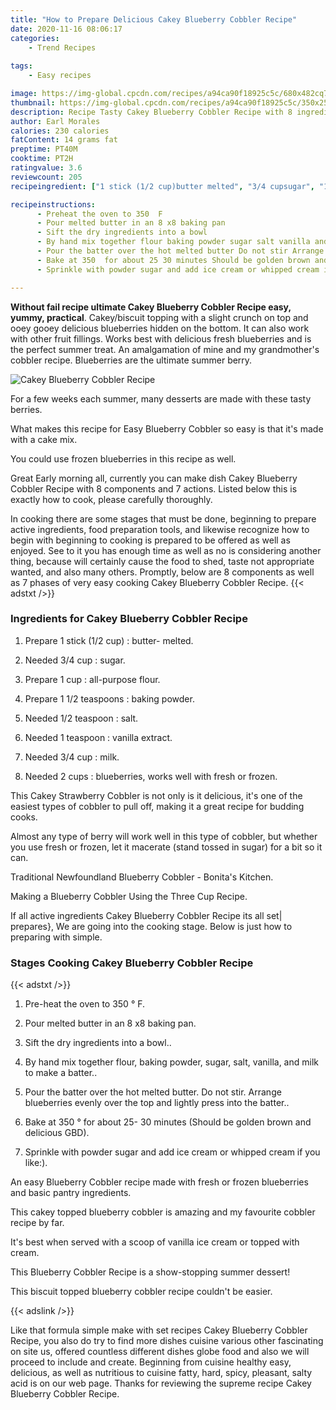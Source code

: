 ```yaml
---
title: "How to Prepare Delicious Cakey Blueberry Cobbler Recipe"
date: 2020-11-16 08:06:17
categories:
    - Trend Recipes
    
tags:
    - Easy recipes

image: https://img-global.cpcdn.com/recipes/a94ca90f18925c5c/680x482cq70/cakey-blueberry-cobbler-recipe-recipe-main-photo.jpg
thumbnail: https://img-global.cpcdn.com/recipes/a94ca90f18925c5c/350x250cq70/cakey-blueberry-cobbler-recipe-recipe-main-photo.jpg
description: Recipe Tasty Cakey Blueberry Cobbler Recipe with 8 ingredients and 7 stages of easy cooking.
author: Earl Morales
calories: 230 calories
fatContent: 14 grams fat
preptime: PT40M
cooktime: PT2H
ratingvalue: 3.6
reviewcount: 205
recipeingredient: ["1 stick (1/2 cup)butter melted", "3/4 cupsugar", "1 cupallpurpose flour", "1 1/2 teaspoonsbaking powder", "1/2 teaspoonsalt", "1 teaspoonvanilla extract", "3/4 cupmilk", "2 cupsblueberries works well with fresh or frozen"]

recipeinstructions: 
      - Preheat the oven to 350  F 
      - Pour melted butter in an 8 x8 baking pan 
      - Sift the dry ingredients into a bowl 
      - By hand mix together flour baking powder sugar salt vanilla and milk to make a batter 
      - Pour the batter over the hot melted butter Do not stir Arrange blueberries evenly over the top and lightly press into the batter 
      - Bake at 350  for about 25 30 minutes Should be golden brown and delicious GBD 
      - Sprinkle with powder sugar and add ice cream or whipped cream if you like

---
```




**Without fail recipe ultimate Cakey Blueberry Cobbler Recipe easy, yummy, practical**. Cakey/biscuit topping with a slight crunch on top and ooey gooey delicious blueberries hidden on the bottom. It can also work with other fruit fillings. Works best with delicious fresh blueberries and is the perfect summer treat. An amalgamation of mine and my grandmother&#39;s cobbler recipe. Blueberries are the ultimate summer berry.


![Cakey Blueberry Cobbler Recipe](https://img-global.cpcdn.com/recipes/a94ca90f18925c5c/680x482cq70/cakey-blueberry-cobbler-recipe-recipe-main-photo.jpg "Cakey Blueberry Cobbler Recipe")



For a few weeks each summer, many desserts are made with these tasty berries.

What makes this recipe for Easy Blueberry Cobbler so easy is that it&#39;s made with a cake mix.

You could use frozen blueberries in this recipe as well.


Great Early morning all, currently you can make dish Cakey Blueberry Cobbler Recipe with 8 components and 7 actions. Listed below this is exactly how to cook, please carefully thoroughly.

In cooking there are some stages that must be done, beginning to prepare active ingredients, food preparation tools, and likewise recognize how to begin with beginning to cooking is prepared to be offered as well as enjoyed. See to it you has enough time as well as no is considering another thing, because will certainly cause the food to shed, taste not appropriate wanted, and also many others. Promptly, below are 8 components as well as 7 phases of very easy cooking Cakey Blueberry Cobbler Recipe.
{{< adstxt />}}

### Ingredients for Cakey Blueberry Cobbler Recipe


1. Prepare 1 stick (1/2 cup) : butter- melted.

1. Needed 3/4 cup : sugar.

1. Prepare 1 cup : all-purpose flour.

1. Prepare 1 1/2 teaspoons : baking powder.

1. Needed 1/2 teaspoon : salt.

1. Needed 1 teaspoon : vanilla extract.

1. Needed 3/4 cup : milk.

1. Needed 2 cups : blueberries, works well with fresh or frozen.


This Cakey Strawberry Cobbler is not only is it delicious, it&#39;s one of the easiest types of cobbler to pull off, making it a great recipe for budding cooks.

Almost any type of berry will work well in this type of cobbler, but whether you use fresh or frozen, let it macerate (stand tossed in sugar) for a bit so it can.

Traditional Newfoundland Blueberry Cobbler - Bonita&#39;s Kitchen.

Making a Blueberry Cobbler Using the Three Cup Recipe.


If all active ingredients Cakey Blueberry Cobbler Recipe its all set| prepares}, We are going into the cooking stage. Below is just how to preparing with simple.

### Stages Cooking Cakey Blueberry Cobbler Recipe

{{< adstxt />}}


1. Pre-heat the oven to 350 ° F.



1. Pour melted butter in an 8 x8 baking pan.



1. Sift the dry ingredients into a bowl..



1. By hand mix together flour, baking powder, sugar, salt, vanilla, and milk to make a batter..



1. Pour the batter over the hot melted butter. Do not stir. Arrange blueberries evenly over the top and lightly press into the batter..



1. Bake at 350 ° for about 25- 30 minutes (Should be golden brown and delicious GBD).



1. Sprinkle with powder sugar and add ice cream or whipped cream if you like:).




An easy Blueberry Cobbler recipe made with fresh or frozen blueberries and basic pantry ingredients.

This cakey topped blueberry cobbler is amazing and my favourite cobbler recipe by far.

It&#39;s best when served with a scoop of vanilla ice cream or topped with cream.

This Blueberry Cobbler Recipe is a show-stopping summer dessert!

This biscuit topped blueberry cobbler recipe couldn&#39;t be easier.


{{< adslink />}}

Like that formula simple make with set recipes Cakey Blueberry Cobbler Recipe, you also do try to find more dishes cuisine various other fascinating on site us, offered countless different dishes globe food and also we will proceed to include and create. Beginning from cuisine healthy easy, delicious, as well as nutritious to cuisine fatty, hard, spicy, pleasant, salty acid is on our web page. Thanks for reviewing the supreme recipe Cakey Blueberry Cobbler Recipe.

